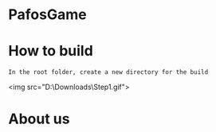 # PafosGame

# How to build
    In the root folder, create a new directory for the build
<img src="D:\Downloads\Step1.gif"\>
# About us